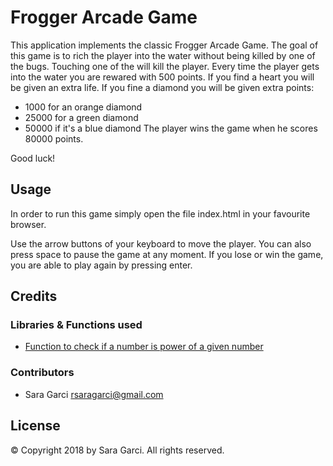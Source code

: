 # Frogger Arcade Game

This application implements the classic Frogger Arcade Game. The goal of this game is to rich the player into the water without being killed by one of the bugs. Touching one of the will kill the player.
Every time the player gets into the water you are rewared with 500 points.
If you find a heart you will be given an extra life.
If you fine a diamond you will be given extra points:
* 1000 for an orange diamond
* 25000 for a green diamond
* 50000 if it's a blue diamond
The player wins the game when he scores 80000 points.

Good luck!

## Usage

In order to run this game simply open the file index.html in your favourite browser.

Use the arrow buttons of your keyboard to move the player. You can also press space to pause the game at any moment.
If you lose or win the game, you are able to play again by pressing enter.

## Credits

### Libraries & Functions used

* [Function to check if a number is power of a given number](https://stackoverflow.com/questions/30924280/what-is-the-best-way-to-determine-if-a-given-number-is-a-power-of-two)

### Contributors

* Sara Garci <rsaragarci@gmail.com>

## License

© Copyright 2018 by Sara Garci. All rights reserved.